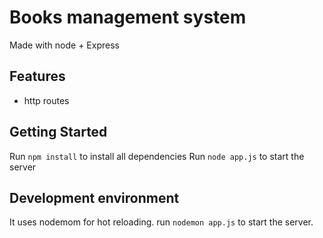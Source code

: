 # Books management system

Made with node + Express

## Features

- http routes


## Getting Started

Run `npm install` to install all dependencies
Run `node app.js` to start the server

## Development environment

It uses nodemom for hot reloading.
run `nodemon app.js` to start the server.
